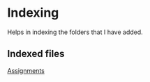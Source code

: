 # Indexing
Helps in indexing the folders that I have added.
## Indexed files
[Assignments](https://github.com/amritapoudel16/EAD/tree/main/Assignment)